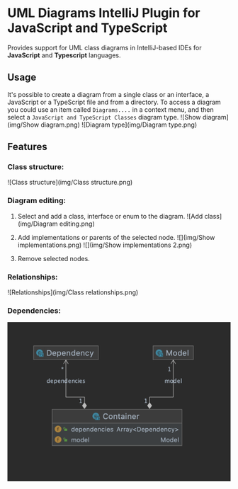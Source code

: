 # UML Diagrams IntelliJ Plugin for JavaScript and TypeScript

Provides support for UML class diagrams in IntelliJ-based IDEs for **JavaScript** and **Typescript** languages.

## Usage

It's possible to create a diagram from a single class or an interface, 
a JavaScript or a TypeScript file and from a directory. To access a diagram you could use an item called `Diagrams....`
in a context menu, and then select a `JavaScript and TypeScript Classes` diagram type. 
![Show diagram](img/Show diagram.png)
![Diagram type](img/Diagram type.png)

## Features

### Class structure:

![Class structure](img/Class structure.png)

### Diagram editing:

1. Select and add a class, interface or enum to the diagram.
![Add class](img/Diagram editing.png)

2. Add implementations or parents of the selected node.
![](img/Show implementations.png)
![](img/Show implementations 2.png)

3. Remove selected nodes.

### Relationships:

![Relationships](img/Class relationships.png)

### Dependencies:

![Dependencies](img/Dependencies.png)
